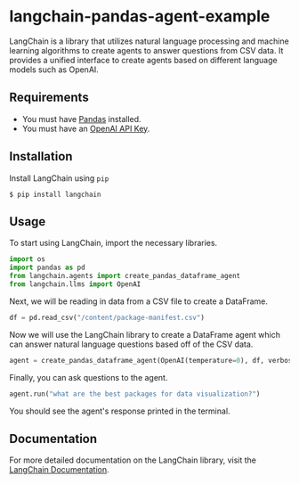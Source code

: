 # langchain-pandas-agent-example


LangChain is a library that utilizes natural language processing and machine learning algorithms to create agents to answer questions from CSV data. It provides a unified interface to create agents based on different language models such as OpenAI.

## Requirements

- You must have [Pandas](https://pypi.org/project/pandas/) installed. 
- You must have an [OpenAI API Key](https://beta.openai.com/).

## Installation

Install LangChain using `pip`

```
$ pip install langchain
```

## Usage

To start using LangChain, import the necessary libraries.

```python
import os
import pandas as pd 
from langchain.agents import create_pandas_dataframe_agent 
from langchain.llms import OpenAI
```
  
Next, we will be reading in data from a CSV file to create a DataFrame.
```python
df = pd.read_csv("/content/package-manifest.csv")
```

Now we will use the LangChain library to create a DataFrame agent which can answer natural language questions based off of the CSV data. 

```python
agent = create_pandas_dataframe_agent(OpenAI(temperature=0), df, verbose=True)
```

Finally, you can ask questions to the agent. 

```python
agent.run("what are the best packages for data visualization?")
```

You should see the agent's response printed in the terminal.

## Documentation

For more detailed documentation on the LangChain library, visit the [LangChain Documentation](https://langchain.readthedocs.io/en/latest/).
